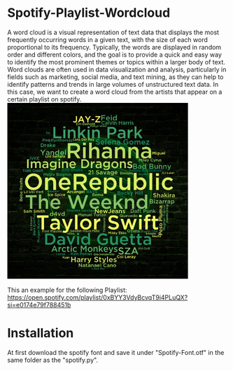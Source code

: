 # Spotify-Playlist-Wordcloud
A word cloud is a visual representation of text data that displays the most frequently occurring words in a given text, with the size of each word proportional to its frequency. Typically, the words are displayed in random order and different colors, and the goal is to provide a quick and easy way to identify the most prominent themes or topics within a larger body of text. Word clouds are often used in data visualization and analysis, particularly in fields such as marketing, social media, and text mining, as they can help to identify patterns and trends in large volumes of unstructured text data. In this case, we want to create a word cloud from the artists that appear on a certain playlist on spotify.
<img src="Spotify_Wordcloud_Cropped.png" height="402pt">


This an example for the following Playlist:
https://open.spotify.com/playlist/0xBYY3VdyBcvqT9i4PLuQX?si=e0174e79f788451b

# Installation
At first download the spotify font and save it under "Spotify-Font.otf" in the same folder as the "spotify.py".
